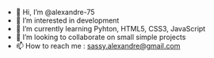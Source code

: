 - 👋 Hi, I’m @alexandre-75
- 👀 I’m interested in development
- 🌱 I’m currently learning Pyhton, HTML5, CSS3, JavaScript
- 💞️ I’m looking to collaborate on small simple projects
- 📫 How to reach me : sassy.alexandre@gmail.com

<!---
alexandre-75/alexandre-75 is a ✨ special ✨ repository because its `README.md` (this file) appears on your GitHub profile.
You can click the Preview link to take a look at your changes.
--->
